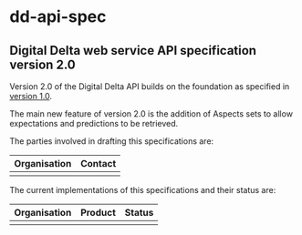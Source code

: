# dd-api-spec


## Digital Delta web service API specification version 2.0
Version 2.0 of the Digital Delta API builds on the foundation as specified in [version 1.0](https://github.com/DigitaleDeltaOrg/dd-api-spec/blob/master/README.md).

The main new feature of version 2.0 is the addition of Aspects sets to allow expectations and predictions to be retrieved.

The parties involved in drafting this specifications are:

| Organisation | Contact |
| --- | --- |
|  | | 

The current implementations of this specifications and their status are:

| Organisation | Product | Status |
| --- | --- | --- |
| | | |

